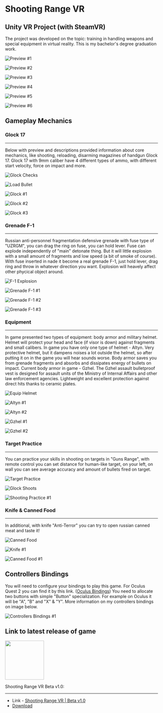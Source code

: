 # Shooting Range VR

## Unity VR Project (with SteamVR)

The project was developed on the topic: training in handling weapons and special equipment in virtual reality. This is my bachelor's degree graduation work.

![Preview #1](./Images/Gameplay/Screenshots/scr7.png)

![Preview #2](./Images/Gameplay/Screenshots/scr6.png)

![Preview #3](./Images/Gameplay/Screenshots/scr9.png)

![Preview #4](./Images/Gameplay/Screenshots/scr11.png)

![Preview #5](./Images/Gameplay/Screenshots/scr13.png)

![Preview #6](./Images/Gameplay/Screenshots/scr4.png)

## Gameplay Mechanics

### Glock 17

---

Below with preview and descriptions provided information about core mechanics, like shooting, reloading, disarming magazines of handgun Glock 17.
Glock 17 with 9mm caliber have 4 different types of ammo, with different start velocity, force on impact and more.

![Glock Checks](./Images/Gameplay/Gifs/glock_check.gif)

![Load Bullet](./Images/Gameplay/Gifs/load_bullet.gif)

![Glock #1](./Images/Gameplay/Screenshots/scr18.png)

![Glock #2](./Images/Gameplay/Screenshots/scr19.png)

![Glock #3](./Images/Gameplay/Screenshots/scr20.png)

### Grenade F-1

---

Russian anti-personnel fragmentation defensive grenade with fuse type of "UZRGM", you can drag the ring on fuse, you can hold lever. Fuse can explode independently of "main" detonate thing. But it will little explosion with a small amount of fragments and low speed (a bit of smoke of course). With fuse inserted in nade it become a real grenade F-1, just hold lever, drag ring and throw in whatever direction you want. Explosion will heavely affect other phycical object around.

![F-1 Explosion](./Images/Gameplay/Gifs/grenade_explosion.gif)

![Grenade F-1 #1](./Images/Gameplay/Screenshots/scr21.png)

![Grenade F-1 #2](./Images/Gameplay/Screenshots/scr22.png)

![Grenade F-1 #3](./Images/Gameplay/Screenshots/scr25.png)

### Equipment

---

In game presented two types of equipment: body armor and military helmet. Helmet will protect your head and face (if visor is down) against fragments and small calibers. In game you have only one type of helmet - Altyn. Very protective helmet, but it dampens noises a lot outside the helmet, so after putting it on in the game you will hear sounds worse.
Body armor saves you from grenade fragments and absorbs and dissipates energy of bullets on impact. Current body armor in game - Gzhel. The Gzhel assault bulletproof vest is designed for assault units of the Ministry of Internal Affairs and other law enforcement agencies. Lightweight and excellent protection against direct hits thanks to ceramic plates.

![Equip Helmet](./Images/Gameplay/Gifs/equip_helmet.gif)

![Altyn #1](./Images/Gameplay/Screenshots/scr14.png)

![Altyn #2](./Images/Gameplay/Screenshots/scr16.png)

![Gzhel #1](./Images/Gameplay/Screenshots/scr15.png)

![Gzhel #2](./Images/Gameplay/Screenshots/scr17.png)

### Target Practice

---

You can practice your skills in shooting on targets in "Guns Range", with remote control you can set distance for human-like target, on your left, on wall you can see average accuracy and amount of bullets fired on target.

![Target Practice](./Images/Gameplay/Gifs/move_target.gif)

![Glock Shoots](./Images/Gameplay/Gifs/glock_shooting.gif)

![Shooting Practice #1](./Images/Gameplay/Screenshots/scr9.png)

### Knife & Canned Food

---

In additional, with knife "Anti-Terror" you can try to open russian canned meat and taste it!

![Canned Food](./Images/Gameplay/Gifs/canned_food.gif)

![Knife #1](./Images/Gameplay/Screenshots/scr24.png)

![Canned Food #1](./Images/Gameplay/Screenshots/scr23.png)

## Controllers Bindings

You will need to configure your bindings to play this game. For Oculus Quest 2 you can find it by this link. ([Oculus Bindings](/ControllerBindings/shootings_range_vr_oculus_quest_2.json))
You need to allocate two buttons with simple "Button" specialization. For example on Oculus it will be "A", "B" and "X" & "Y". More information on my controllers bindings on image below.

![Controllers Bindings #1](./Images/Instructions/scr1.png)

## Link to latest release of game

<img src="./Assets/Textures/Icon/icon.png" width="128" href='https://github.com/kaayran/ShootingRangeVR/releases/download/beta/Beta_ShootingRangeVR.zip'>

Shooting Range VR Beta v1.0:

---

- Link - [Shooting Range VR | Beta v1.0](https://github.com/kaayran/ShootingRangeVR/releases/tag/release)
- [Download](https://github.com/kaayran/ShootingRangeVR/releases/download/release/ShootingRangeVR.7z)
